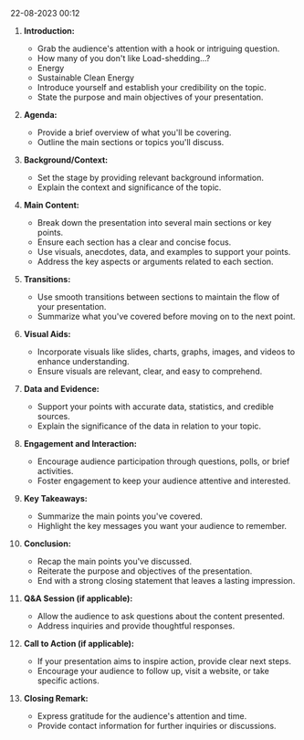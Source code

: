 22-08-2023 00:12

1. **Introduction:**
    
    - Grab the audience's attention with a hook or intriguing question.
    - How many of you don't like Load-shedding...?
    - Energy
    - Sustainable Clean Energy
    - Introduce yourself and establish your credibility on the topic.
    - State the purpose and main objectives of your presentation.
2. **Agenda:**
    
    - Provide a brief overview of what you'll be covering.
    - Outline the main sections or topics you'll discuss.
3. **Background/Context:**
    
    - Set the stage by providing relevant background information.
    - Explain the context and significance of the topic.
4. **Main Content:**
    
    - Break down the presentation into several main sections or key points.
    - Ensure each section has a clear and concise focus.
    - Use visuals, anecdotes, data, and examples to support your points.
    - Address the key aspects or arguments related to each section.
5. **Transitions:**
    
    - Use smooth transitions between sections to maintain the flow of your presentation.
    - Summarize what you've covered before moving on to the next point.
6. **Visual Aids:**
    
    - Incorporate visuals like slides, charts, graphs, images, and videos to enhance understanding.
    - Ensure visuals are relevant, clear, and easy to comprehend.
7. **Data and Evidence:**
    
    - Support your points with accurate data, statistics, and credible sources.
    - Explain the significance of the data in relation to your topic.
8. **Engagement and Interaction:**
    
    - Encourage audience participation through questions, polls, or brief activities.
    - Foster engagement to keep your audience attentive and interested.
9. **Key Takeaways:**
    
    - Summarize the main points you've covered.
    - Highlight the key messages you want your audience to remember.
10. **Conclusion:**
    
    - Recap the main points you've discussed.
    - Reiterate the purpose and objectives of the presentation.
    - End with a strong closing statement that leaves a lasting impression.
11. **Q&A Session (if applicable):**
    
    - Allow the audience to ask questions about the content presented.
    - Address inquiries and provide thoughtful responses.
12. **Call to Action (if applicable):**
    
    - If your presentation aims to inspire action, provide clear next steps.
    - Encourage your audience to follow up, visit a website, or take specific actions.
13. **Closing Remark:**
    
    - Express gratitude for the audience's attention and time.
    - Provide contact information for further inquiries or discussions.